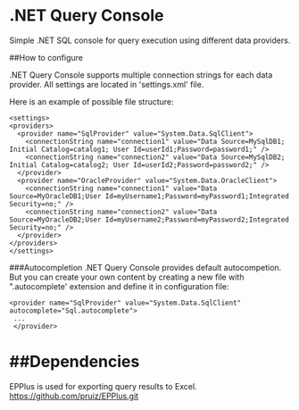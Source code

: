 .NET Query Console
============

Simple .NET SQL console for query execution using different data providers.

##How to configure

.NET Query Console supports multiple connection strings for each data provider.
All settings are located in 'settings.xml' file. 

Here is an example of possible file structure:

  ```
<settings>
  <providers>
    <provider name="SqlProvider" value="System.Data.SqlClient">
      <connectionString name="connection1" value="Data Source=MySqlDB1; Initial Catalog=catalog1; User Id=userId1;Password=password1;" />
      <connectionString name="connection2" value="Data Source=MySqlDB2; Initial Catalog=catalog2; User Id=userId2;Password=password2;" />
    </provider>
    <provider name="OracleProvider" value="System.Data.OracleClient">
      <connectionString name="connection1" value="Data Source=MyOracleDB1;User Id=myUsername1;Password=myPassword1;Integrated Security=no;" />
      <connectionString name="connection2" value="Data Source=MyOracleDB2;User Id=myUsername2;Password=myPassword2;Integrated Security=no;" />
    </provider>
  </providers>
</settings>
  ```
  
###Autocompletion
.NET Query Console provides default autocompetion.
But you can create your own content by creating a new file with ".autocomplete' extension and define 
it in configuration file:
  
  ```
  <provider name="SqlProvider" value="System.Data.SqlClient" autocomplete="Sql.autocomplete">
   ...
   </provider>
  ```

##Dependencies
============
EPPlus is used for exporting query results to Excel.
https://github.com/pruiz/EPPlus.git
